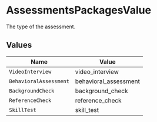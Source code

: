 # AssessmentsPackagesValue

The type of the assessment.


## Values

| Name                   | Value                  |
| ---------------------- | ---------------------- |
| `VideoInterview`       | video_interview        |
| `BehavioralAssessment` | behavioral_assessment  |
| `BackgroundCheck`      | background_check       |
| `ReferenceCheck`       | reference_check        |
| `SkillTest`            | skill_test             |
